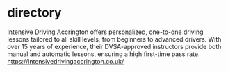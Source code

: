# directory
Intensive Driving Accrington offers personalized, one-to-one driving lessons tailored to all skill levels, from beginners to advanced drivers. With over 15 years of experience, their DVSA-approved instructors provide both manual and automatic lessons, ensuring a high first-time pass rate.
https://intensivedrivingaccrington.co.uk/
